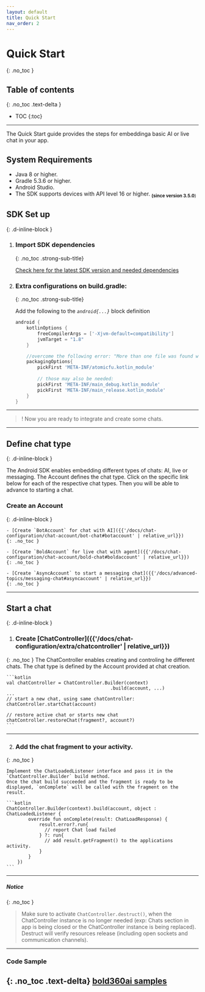 ```yaml
---
layout: default
title: Quick Start
nav_order: 2
---
```


# Quick Start
{: .no_toc }

## Table of contents
{: .no_toc .text-delta }

- TOC
{:toc}

---

The Quick Start guide provides the steps for embeddinga basic AI or live chat in your app.   

## System Requirements  

* Java 8 or higher.
* Gradle 5.3.6 or higher.
* Android Studio.
* The SDK supports devices with API level 16 or higher. <sub>**(since version 3.5.0**)</sub>


## SDK Set up 
{: .d-inline-block }

1. ### Import SDK dependencies 
    {: .no_toc .strong-sub-title}   
    
    [Check here for the latest SDK version and needed dependencies](https://developer.bold360.com/help/EN/Bold360API/Bold360API/ReleaseNotesAndroid.html) 

    
2. ### Extra configurations on build.gradle:
    {: .no_toc .strong-sub-title}  
   
    Add the following to the _`android{...}`_ block definition

    ```gradle
    android {
        kotlinOptions {
            freeCompilerArgs = ['-Xjvm-default=compatibility']
            jvmTarget = "1.8"
        }

        //overcome the following error: "More than one file was found with OS independent path..."
        packagingOptions{
            pickFirst 'META-INF/atomicfu.kotlin_module'
            
            // those may also be needed:
            pickFirst 'META-INF/main_debug.kotlin_module'
            pickFirst 'META-INF/main_release.kotlin_module'
        }
    }
    ```

---

> ! Now you are ready to integrate and create some chats.

---

## Define chat type   
{: .d-inline-block }

The Android SDK enables embedding different types of chats: AI, live or messaging. The Account defines the chat type.
Click on the specific link below for each of the respective chat types. Then you will be able to advance to starting a chat. 

### Create an Account
{: .d-inline-block }

    - [Create `BotAccount` for chat with AI]({{'/docs/chat-configuration/chat-account/bot-chat#botaccount' | relative_url}})
    {: .no_toc }
    
    - [Create `BoldAccount` for live chat with agent]({{'/docs/chat-configuration/chat-account/bold-chat#boldaccount' | relative_url}})
    {: .no_toc }
        
    - [Create `AsyncAccount` to start a messaging chat]({{'/docs/advanced-topics/messaging-chat#asyncaccount' | relative_url}})
    {: .no_toc }  
---
## Start a chat  
{: .d-inline-block }

1. ### Create [ChatController]({{'/docs/chat-configuration/extra/chatcontroller' | relative_url}})

{: .no_toc }
    The ChatController enables creating and controling he different chats.
    The chat type is defined by the Account provided at chat creation.

    ```kotlin
    val chatController = ChatController.Builder(context)
                                          .build(account, ...)
    ...
    // start a new chat, using same chatController:
    chatController.startChat(account)

    // restore active chat or starts new chat
    chatController.restoreChat(fragment?, account?)
    ```
---

2. ### Add the chat fragment to your activity.
{: .no_toc }

    Implement the ChatLoadedListener interface and pass it in the `ChatController.Builder` build method.   
    Once the chat build succeeded and the fragment is ready to be displayed, `onComplete` will be called with the fragment on the result. 

    ```kotlin
    ChatController.Builder(context).build(account, object : ChatLoadedListener {
            override fun onComplete(result: ChatLoadResponse) {
                result.error?.run{
                  // report Chat load failed
                } ?: run{
                  // add result.getFragment() to the applications activity.
                }
            }
        })
    ```
---

##### **Notice** 
{: .no_toc } 
> Make sure to activate `ChatController.destruct()`, when the ChatController instance is no longer needed (exp: Chats section in app
  is being closed or the ChatController instance is being replaced). Destruct will verify resources release (including open sockets and communication channels).
    

---

### Code Sample
{: .no_toc .text-delta}
[bold360ai samples](https://github.com/bold360ai/bold360-mobile-samples-android)
-
